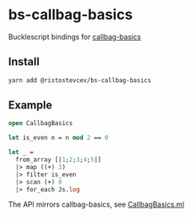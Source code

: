 # bs-callbag-basics

Bucklescript bindings for [callbag-basics](https://github.com/staltz/callbag-basics)


## Install

```sh
yarn add @ristostevcev/bs-callbag-basics
```


## Example

```ocaml
open CallbagBasics

let is_even n = n mod 2 == 0

let _ =
  from_array [|1;2;3;4;5|]
  |> map ((+) 3)
  |> filter is_even
  |> scan (+) 0
  |> for_each Js.log
```

The API mirrors callbag-basics, see [CallbagBasics.ml](https://github.com/Risto-Stevcev/bs-callbag-basics/blob/master/CallbagBasics.ml)
